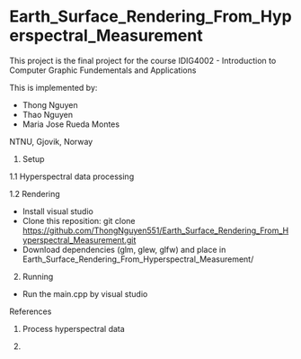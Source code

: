 # Earth_Surface_Rendering_From_Hyperspectral_Measurement

This project is the final project for the course IDIG4002 - Introduction to Computer Graphic Fundementals and Applications

This is implemented by:
- Thong Nguyen
- Thao Nguyen 
- Maria Jose Rueda Montes

NTNU, Gjovik, Norway


1. Setup 

1.1 Hyperspectral data processing

1.2 Rendering 

- Install visual studio
- Clone this reposition:  git clone https://github.com/ThongNguyen551/Earth_Surface_Rendering_From_Hyperspectral_Measurement.git
- Download dependencies (glm, glew, glfw) and place in Earth_Surface_Rendering_From_Hyperspectral_Measurement/

2. Running

- Run the main.cpp by visual studio


References 

1. Process hyperspectral data

2. 
